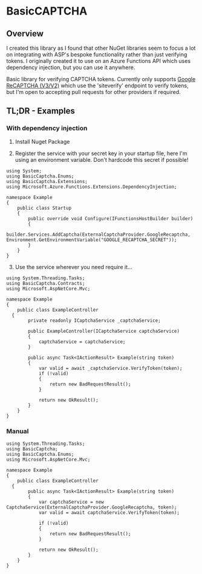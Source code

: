 # BasicCAPTCHA

## Overview

I created this library as I found that other NuGet libraries seem to focus a lot on integrating with ASP's bespoke functionality rather than just verifying tokens. I originally created it to use on an Azure Functions API which uses dependency injection, but you can use it anywhere.

Basic library for verifying CAPTCHA tokens. Currently only supports [Google ReCAPTCHA (V3/V2)](https://developers.google.com/recaptcha/docs/verify) which use the 'siteverify' endpoint to verify tokens, but I'm open to accepting pull requests for other providers if required.

## TL;DR - Examples

### With dependency injection

1) Install Nuget Package

2) Register the service with your secret key in your startup file, here I'm using an environment variable. Don't hardcode this secret if possible!
```
using System;  
using BasicCaptcha.Enums;  
using BasicCaptcha.Extensions;  
using Microsoft.Azure.Functions.Extensions.DependencyInjection;  
  
namespace Example  
{  
    public class Startup  
    {  
        public override void Configure(IFunctionsHostBuilder builder)  
        {  
            builder.Services.AddCaptcha(ExternalCaptchaProvider.GoogleRecaptcha, Environment.GetEnvironmentVariable("GOOGLE_RECAPTCHA_SECRET"));  
        }  
    }  
}
```

3. Use the service wherever you need require it...
```
using System.Threading.Tasks;  
using BasicCaptcha.Contracts;  
using Microsoft.AspNetCore.Mvc;  
  
namespace Example  
{  
    public class ExampleController  
  {  
        private readonly ICaptchaService _captchaService;  
  
        public ExampleController(ICaptchaService captchaService)  
        {  
            captchaService = captchaService;  
        }  
          
        public async Task<IActionResult> Example(string token)  
        {  
            var valid = await _captchaService.VerifyToken(token);
            if (!valid)  
            {  
                return new BadRequestResult();  
            }  
  
            return new OkResult();  
        }  
    }  
}
```

### Manual 

```
using System.Threading.Tasks;  
using BasicCaptcha;  
using BasicCaptcha.Enums;  
using Microsoft.AspNetCore.Mvc;  
  
namespace Example  
{  
    public class ExampleController  
  {  
        public async Task<IActionResult> Example(string token)  
        {  
            var captchaService = new CaptchaService(ExternalCaptchaProvider.GoogleRecaptcha, token);  
            var valid = await captchaService.VerifyToken(token);  
  
            if (!valid)  
            {  
                return new BadRequestResult();  
            }  
  
            return new OkResult();  
        }  
    }  
}
```
